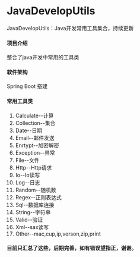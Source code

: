 # JavaDevelopUtils

JavaDevelopUtils：Java开发常用工具集合，持续更新

#### 项目介绍
整合了java开发中常用的工具类

#### 软件架构
Spring Boot 搭建



#### 常用工具类

1. Calculate--计算
2. Collection--集合
3. Date--日期
4. Email--邮件发送
5. Enrtypt--加密解密
6. Exception--异常
7. File--文件
8. Http--Http请求
9. Io--Io读写
10. Log--日志
11. Random--随机数
12. Regex--正则表达式
13. Sql--数据库连接
14. String--字符串
15. Valid--验证
16. Xml--sax读写
17. Other--mac,cup,ip,verson,zip,print

#### 目前只汇总了这些，后期完善，如有错误望指正，谢谢。
